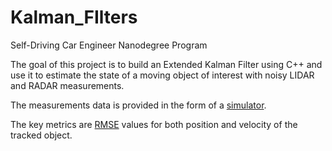 # Kalman_FIlters

Self-Driving Car Engineer Nanodegree Program

The goal of this project is to build an Extended Kalman Filter using C++ and
use it to estimate the state of a moving object of interest with noisy LIDAR
and RADAR measurements.

The measurements data is provided in the form of a [simulator](https://github.com/udacity/self-driving-car-sim/releases).

The key metrics are [RMSE](https://en.wikipedia.org/wiki/Root-mean-square_deviation) values for both position and velocity of the tracked
object.
